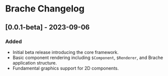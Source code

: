 # Brache Changelog

## [0.0.1-beta] - 2023-09-06

### Added

- Initial beta release introducing the core framework.
- Basic component rendering including `$Component`, `$Renderer`, and Brache application structure.
- Fundamental graphics support for 2D components.
